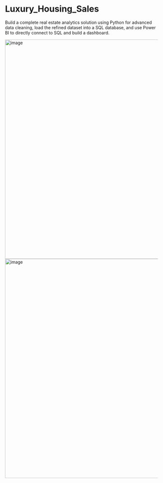 # Luxury_Housing_Sales
Build a complete real estate analytics solution using Python for advanced data cleaning, load the refined dataset into a SQL database, and use Power BI to directly connect to SQL and build a dashboard.

<img width="1283" height="722" alt="image" src="https://github.com/user-attachments/assets/28822855-6586-42c2-959e-46f705e0df8a" />

<img width="1289" height="722" alt="image" src="https://github.com/user-attachments/assets/8312dd6e-1ee3-49e8-a58d-c4ce37195610" />

